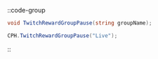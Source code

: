 ::code-group
  ```csharp [Method]
  void TwitchRewardGroupPause(string groupName);
  ```
  ```csharp [Example]
  CPH.TwitchRewardGroupPause("Live");
  ```
::